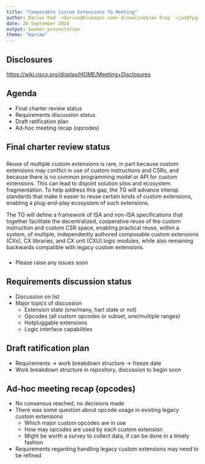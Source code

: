 ```yaml
---
title: "Composable Custom Extensions TG Meeting"
author: Darius Rad `<darius@bluespec.com>`$\newline$Jan Gray `<jan@fpga.org>`
date: 26 September 2024
output: beamer_presentation
theme: "Warsaw"
---
```


## Disclosures

<https://wiki.riscv.org/display/HOME/Meeting+Disclosures>

## Agenda

- Final charter review status
- Requirements discussion status
- Draft ratification plan
- Ad-hoc meeting recap (opcodes)

## Final charter review status

###

Reuse of multiple custom extensions is rare, in part because custom
extensions may conflict in use of custom instructions and CSRs, and
because there is no common programming model or API for custom
extensions. This can lead to disjoint solution silos and ecosystem
fragmentation. To help address this gap, the TG will advance interop
standards that make it easier to reuse certain kinds of custom
extensions, enabling a plug-and-play ecosystem of such extensions.

The TG will define a framework of ISA and non-ISA specifications that
together facilitate the decentralized, cooperative reuse of the custom
instruction and custom CSR space, enabling practical reuse, within a
system, of multiple, independently authored composable custom extensions
(CXs), CX libraries, and CX unit (CXU) logic modules, while also remaining
backwards compatible with legacy custom extensions.

###

- Please raise any issues soon

## Requirements discussion status

- Discussion on list
- Major topics of discussion
  - Extension state (one/many, hart state or not)
  - Opcodes (all custom opcodes or subset, one/multiple ranges)
  - Hotpluggable extensions
  - Logic interface capabilities

## Draft ratification plan

- Requirements → work breakdown structure → freeze date
- Work breakdown structure in repository, discussion to begin soon

## Ad-hoc meeting recap (opcodes)

- No consensus reached, no decisions made
- There was some question about opcode usage in existing legacy custom extensions
  - Which major custom opcodes are in use
  - How may opcodes are used by each custom extension
  - Might be worth a survey to collect data, if can be done in a timely fashion
- Requirements regarding handling legacy custom extensions may need to be refined
